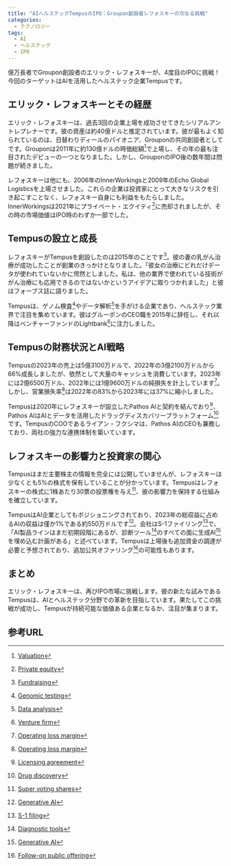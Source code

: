 ```yaml
---
title: "AIヘルステックTempusのIPO：Groupon創設者レフォスキーの次なる挑戦"
categories:
  - テクノロジー
tags:
  - AI
  - ヘルステック
  - IPO
---
```

億万長者でGroupon創設者のエリック・レフォスキーが、4度目のIPOに挑戦！今回のターゲットはAIを活用したヘルステック企業Tempusです。

## エリック・レフォスキーとその経歴
エリック・レフォスキーは、過去3回の企業上場を成功させてきたシリアルアントレプレナーです。彼の資産は約40億ドルと推定されています。彼が最もよく知られているのは、日替わりディールのパイオニア、Grouponの共同創設者としてです。Grouponは2011年に約130億ドルの時価総額[^1]で上場し、その年の最も注目されたデビューの一つとなりました。しかし、GrouponのIPO後の数年間は問題が続きました。

レフォスキーは他にも、2006年のInnerWorkingsと2009年のEcho Global Logisticsを上場させました。これらの企業は投資家にとって大きなリスクを引き起こすことなく、レフォスキー自身にも利益をもたらしました。InnerWorkingsは2021年にプライベート・エクイティ[^2]に売却されましたが、その時の市場価値はIPO時のわずか一部でした。

## Tempusの設立と成長
レフォスキーがTempusを創設したのは2015年のことです[^3]。彼の妻の乳がん治療が成功したことが創業のきっかけとなりました。「彼女の治療にどれだけデータが使われていないかに愕然としました。私は、他の業界で使われている技術ががん治療にも応用できるのではないかというアイデアに取りつかれました」と彼はフォーブス誌に語りました。

Tempusは、ゲノム検査[^4]やデータ解析[^5]を手がける企業であり、ヘルステック業界で注目を集めています。彼はグルーポンのCEO職を2015年に辞任し、それ以降はベンチャーファンドのLightbank[^6]に注力しました。

## Tempusの財務状況とAI戦略
Tempusの2023年の売上は5億3100万ドルで、2022年の3億2100万ドルから66%成長しましたが、依然として大量のキャッシュを消費しています。2023年には2億6500万ドル、2022年には1億9600万ドルの純損失を計上しています[^7]。しかし、営業損失率[^8]は2022年の83%から2023年には37%に縮小しました。

Tempusは2020年にレフォスキーが設立したPathos AIと契約を結んでおり[^9]、 Pathos AIはAIとデータを活用したドラッグディスカバリープラットフォーム[^10]です。TempusのCOOであるライアン・フクシマは、Pathos AIのCEOも兼務しており、両社の強力な連携体制を築いています。

## レフォスキーの影響力と投資家の関心
Tempusはまだ主要株主の情報を完全には公開していませんが、レフォスキーは少なくとも5%の株式を保有していることが分かっています。Tempusはレフォスキーの株式に1株あたり30票の投票権を与え[^11]、彼の影響力を保持する仕組みを確立しています。

TempusはAI企業としてもポジショニングされており、2023年の総収益に占めるAIの収益は僅か1%である約550万ドルです[^12]。会社はS-1ファイリング[^13]で、「AI製品ラインはまだ初期段階にあるが、診断ツール[^14]のすべての面に生成AI[^15]を埋め込む計画がある」と述べています。Tempusは上場後も追加資金の調達が必要と予想されており、追加公共オファリング[^16]の可能性もあります。

## まとめ
エリック・レフォスキーは、再びIPO市場に挑戦します。彼の新たな試みであるTempusは、AIとヘルステック分野での革新を目指しています。果たしてこの挑戦が成功し、Tempusが持続可能な価値ある企業となるか、注目が集まります。

## 参考URL
[^1]:[Valuation](https://eow.alc.co.jp/search?q=valuation)
[^2]:[Private equity](https://www.elite-network.co.jp/dictionary/privateequity.html#:~:text=%E3%83%97%E3%83%A9%E3%82%A4%E3%83%99%E3%83%BC%E3%83%88%E3%82%A8%E3%82%AF%E3%82%A4%E3%83%86%E3%82%A3%E3%81%A8%E3%81%AF%EF%BC%9F,%E7%AD%89%E3%81%8C%E3%81%93%E3%82%8C%E3%81%AB%E5%BD%93%E3%81%9F%E3%82%8A%E3%81%BE%E3%81%99%E3%80%82)
[^3]:[Fundraising](https://eow.alc.co.jp/search?q=fundraising)
[^4]:[Genomic testing](https://www.melbournegenomics.org.au/genomics-explained/what-genomic-test)
[^5]:[Data analysis](https://ja.wikipedia.org/wiki/%E3%83%87%E3%83%BC%E3%82%BF%E8%A7%A3%E6%9E%90#:~:text=%E3%83%87%E3%83%BC%E3%82%BF%E8%A7%A3%E6%9E%90%EF%BC%88%E3%83%87%E3%83%BC%E3%82%BF%E3%81%8B%E3%81%84%E3%81%9B%E3%81%8D,%E4%B8%80%E9%80%A3%E3%81%AE%E3%83%97%E3%83%AD%E3%82%BB%E3%82%B9%E3%81%A7%E3%81%82%E3%82%8B%E3%80%82)
[^6]:[Venture firm](https://eow.alc.co.jp/search?q=venture+firm)
[^7]:[Operating loss margin](https://www.investopedia.com/terms/o/operating-loss.asp)
[^8]:[Operating loss margin](https://www.investopedia.com/terms/o/operating-loss.asp)
[^9]:[Licensing agreement](https://www.investopedia.com/terms/l/licensing-agreement.asp#:~:text=Licensing%20agreements%20are%20legal%20contracts%20that%20are%20written%20between%20two,to%20which%20licensing%20is%20allowed.)
[^10]:[Drug discovery](https://www.natureasia.com/ja-jp/nrd)
[^11]:[Super voting shares](https://kotobank.jp/ejword/super%20voting%20share)
[^12]:[Generative AI](https://www.nri.com/jp/knowledge/glossary/lst/sa/generative_ai)
[^13]:[S-1 filing](https://www.investopedia.com/terms/s/sec-form-s-1.asp)
[^14]:[Diagnostic tools](https://support.ptc.com/help/creo_schematics/r9.0/ja/schematics/install_guide/d_ptc_quality_agent_3.html)
[^15]:[Generative AI](https://www.nri.com/jp/knowledge/glossary/lst/sa/generative_ai)
[^16]:[Follow-on public offering](https://www.investopedia.com/terms/f/fpo.asp)
